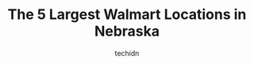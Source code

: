 ---
layout: ampstory
image: https://i0.wp.com/www.statenavi.com/wp-content/uploads/2023/05/walmart-supercenter-0-in-nebraska-1685172760.png?resize=640,853
author: techidn
featured: false
description: If you happen to be in Nebraska, USA, and looking for a massive Walmart store to fulfill your shopping needs, youre in luck! Weve compiled a list of the top five Largest Walmart locations 
title: The 5 Largest Walmart Locations in Nebraska
cover:
   title: The 5 Largest Walmart Locations in Nebraska
   subtitle: STATENAVI
   background: https://www.statenavi.com/wp-content/uploads/2023/05/walmart-supercenter-0-in-nebraska-1685172760.png

pages: 
 - layout: thirds
   top: <h1>#1 Walmart Supercenter</h1>
   bottom: "<p>Place is a joke! Never have anyone at actual registers. They pretty much give you no choice but to self check out. Not to mention, when your done checking out and you are</p>"
   background: https://www.statenavi.com/wp-content/uploads/2023/05/walmart-supercenter-1-in-nebraska-1685172763.jpeg
   backgroundblur: true
 - layout: thirds
   top: <h1>#2 Walmart Supercenter</h1>
   bottom: "<p>I would steer clear of the auto center at Walmart if you have other options. I ordered one tire online and picked a reservation time on their website to get the tire put </p>"
   background: https://www.statenavi.com/wp-content/uploads/2023/05/walmart-supercenter-2-in-nebraska-1685172763.png
   cta:
      link: https://www.statenavi.com/the-5-largest-walmart-locations-in-nebraska/
      text: The 5 Largest Walmart Locations in Nebraska
 - layout: thirds
   top: <h1>#3 Walmart Supercenter</h1>
   bottom: "<p>6304 N 99th St, Omaha, NE 68134, United States</p>"
   background: https://www.statenavi.com/wp-content/uploads/2023/05/walmart-supercenter-3-in-nebraska-1685172765.png
   cta:
      link: https://www.statenavi.com/the-5-largest-walmart-locations-in-nebraska/
      text: The 5 Largest Walmart Locations in Nebraska
 - layout: thirds
   top: <h1>#4 Walmart Supercenter</h1>
   bottom: "<p>5018 Ames Ave, Omaha, NE 68104, United States</p>"
   background: https://images.unsplash.com/photo-1527067829737-402993088e6b?ixlib=rb-4.0.3&ixid=MnwxMjA3fDB8MHxwaG90by1wYWdlfHx8fGVufDB8fHx8&auto=format&fit=crop&w=640&h=853&q=80
   cta:
      link: https://www.statenavi.com/the-5-largest-walmart-locations-in-nebraska/
      text: The 5 Largest Walmart Locations in Nebraska
 - layout: thirds
   top: <h1>#5 Walmart Supercenter</h1>
   bottom: "<p>8700 Andermatt Dr, Lincoln, NE 68526, United States</p>"
   background: https://images.unsplash.com/photo-1547366785-564103df7e13?ixlib=rb-4.0.3&ixid=MnwxMjA3fDB8MHxwaG90by1wYWdlfHx8fGVufDB8fHx8&auto=format&fit=crop&w=640&h=853&q=80
   cta:
      link: https://www.statenavi.com/the-5-largest-walmart-locations-in-nebraska/
      text: The 5 Largest Walmart Locations in Nebraska
 - layout: thirds
   top: <h1>#6 Walmart Supercenter</h1>
   bottom: "<p>200 Frontier St, Lexington, NE 68850, United States</p>"
   background: https://images.unsplash.com/photo-1484589065579-248aad0d8b13?ixlib=rb-4.0.3&ixid=MnwxMjA3fDB8MHxwaG90by1wYWdlfHx8fGVufDB8fHx8&auto=format&fit=crop&w=640&h=853&q=80
   cta:
      link: https://www.statenavi.com/the-5-largest-walmart-locations-in-nebraska/
      text: The 5 Largest Walmart Locations in Nebraska
 - layout: thirds
   top: <h1>#7 Walmart Supercenter</h1>
   bottom: "<p>16960 W Maple Rd, Omaha, NE 68116, United States</p>"
   background: https://images.unsplash.com/photo-1602536052359-ef94c21c5948?ixlib=rb-4.0.3&ixid=MnwxMjA3fDB8MHxwaG90by1wYWdlfHx8fGVufDB8fHx8&auto=format&fit=crop&w=640&h=853&q=80
   cta:
      link: https://www.statenavi.com/the-5-largest-walmart-locations-in-nebraska/
      text: The 5 Largest Walmart Locations in Nebraska
 - layout: thirds
   middle: Continue reading...
   background: https://images.unsplash.com/photo-1618005182384-a83a8bd57fbe?ixlib=rb-4.0.3&ixid=MnwxMjA3fDB8MHxwaG90by1wYWdlfHx8fGVufDB8fHx8&auto=format&fit=crop&w=640&h=853&q=80
   cta:
      link: https://www.statenavi.com/the-5-largest-walmart-locations-in-nebraska/
      text: The 5 Largest Walmart Locations in Nebraska
      
---